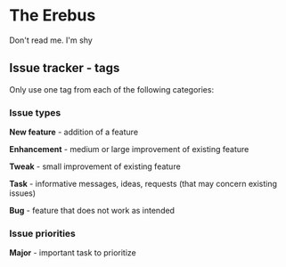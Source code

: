 # The Erebus

Don't read me. I'm shy

## Issue tracker - tags

Only use one tag from each of the following categories:

### Issue types

**New feature** - addition of a feature

**Enhancement** - medium or large improvement of existing feature

**Tweak** - small improvement of existing feature

**Task** - informative messages, ideas, requests (that may concern existing issues)

**Bug** - feature that does not work as intended

### Issue priorities

**Major** - important task to prioritize
